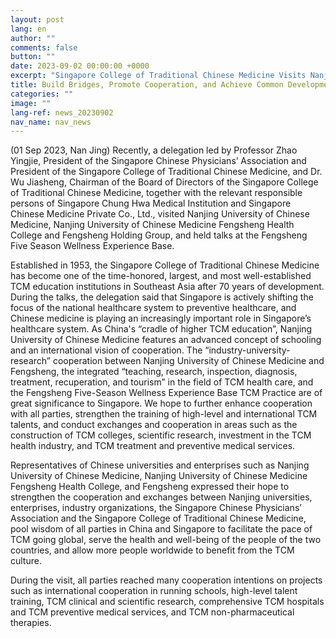 ```yaml
---
layout: post
lang: en
author: ""
comments: false
button: ""
date: 2023-09-02 00:00:00 +0000
excerpt: "Singapore College of Traditional Chinese Medicine Visits Nanjing University of Chinese Medicine and Nanjing University of Chinese Medicine Fengsheng Health College"
title: Build Bridges, Promote Cooperation, and Achieve Common Development
categories: ""
image: ""
lang-ref: news_20230902
nav_name: nav_news
---
```


(01 Sep 2023, Nan Jing) Recently, a delegation led by Professor Zhao Yingjie, President of the Singapore Chinese Physicians’ Association and President of the Singapore College of Traditional Chinese Medicine, and Dr. Wu Jiasheng, Chairman of the Board of Directors of the Singapore College of Traditional Chinese Medicine, together with the relevant responsible persons of Singapore Chung Hwa Medical Institution and Singapore Chinese Medicine Private Co., Ltd., visited Nanjing University of Chinese Medicine, Nanjing University of Chinese Medicine Fengsheng Health College and Fengsheng Holding Group, and held talks at the Fengsheng Five Season Wellness Experience Base.

Established in 1953, the Singapore College of Traditional Chinese Medicine has become one of the time-honored, largest, and most well-established TCM education institutions in Southeast Asia after 70 years of development. During the talks, the delegation said that Singapore is actively shifting the focus of the national healthcare system to preventive healthcare, and Chinese medicine is playing an increasingly important role in Singapore’s healthcare system. As China's “cradle of higher TCM education”, Nanjing University of Chinese Medicine features an advanced concept of schooling and an international vision of cooperation. The “industry-university-research” cooperation between Nanjing University of Chinese Medicine and Fengsheng, the integrated “teaching, research, inspection, diagnosis, treatment, recuperation, and tourism” in the field of TCM health care, and the Fengsheng Five-Season Wellness Experience Base TCM Practice are of great significance to Singapore. We hope to further enhance cooperation with all parties, strengthen the training of high-level and international TCM talents, and conduct exchanges and cooperation in areas such as the construction of TCM colleges, scientific research, investment in the TCM health industry, and TCM treatment and preventive medical services.

Representatives of Chinese universities and enterprises such as Nanjing University of Chinese Medicine, Nanjing University of Chinese Medicine Fengsheng Health College, and Fengsheng expressed their hope to strengthen the cooperation and exchanges between Nanjing universities, enterprises, industry organizations, the Singapore Chinese Physicians’ Association and the Singapore College of Traditional Chinese Medicine, pool wisdom of all parties in China and Singapore to facilitate the pace of TCM going global, serve the health and well-being of the people of the two countries, and allow more people worldwide to benefit from the TCM culture.

During the visit, all parties reached many cooperation intentions on projects such as international cooperation in running schools, high-level talent training, TCM clinical and scientific research, comprehensive TCM hospitals and TCM preventive medical services, and TCM non-pharmaceutical therapies.
